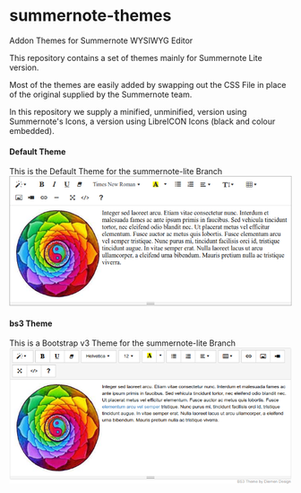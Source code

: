 # summernote-themes
Addon Themes for Summernote WYSIWYG Editor

This repository contains a set of themes mainly for Summernote Lite version.

Most of the themes are easily added by swapping out the CSS File in place of the original supplied by the Summernote team.

In this repository we supply a minified, unminified, version using Summernote's Icons, a version using LibreICON Icons (black and colour embedded).

#### Default Theme
This is the Default Theme for the summernote-lite Branch
![summernote-lite-default](default/summernote-lite-default.png)

#### bs3 Theme
This is a Bootstrap v3 Theme for the summernote-lite Branch
![summernote-lite-bs3](bs3/summernote-lite-bs3.png)